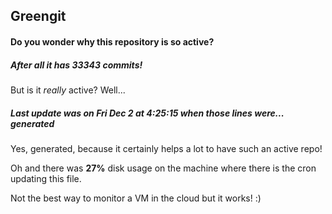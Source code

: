 ## Greengit

#### Do you wonder why this repository is so active?

##### After all it has 33343 commits!

But is it *really* active? Well...

##### Last update was on Fri Dec 2 at 4:25:15 when those lines were... generated

Yes, generated, because it certainly helps a lot to have such an active repo!

Oh and there was **27%** disk usage on the machine
where there is the cron updating this file.

Not the best way to monitor a VM in the cloud but it works! :)
